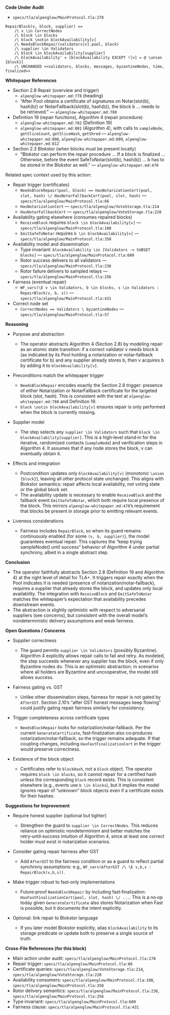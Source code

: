 **Code Under Audit**

- `specs/tla/alpenglow/MainProtocol.tla:278`

```
RepairBlock(v, block, supplier) ==
    /\ v \in CorrectNodes
    /\ block \in blocks
    /\ block \notin blockAvailability[v]
    /\ NeedsBlockRepair(validators[v].pool, block)
    /\ supplier \in Validators
    /\ block \in blockAvailability[supplier]
    /\ blockAvailability' = [blockAvailability EXCEPT ![v] = @ \union {block}]
    /\ UNCHANGED <<validators, blocks, messages, byzantineNodes, time, finalized>>
```

**Whitepaper References**

- Section 2.8 Repair (overview and trigger)
  - `alpenglow-whitepaper.md:778` (heading)
  - “After Pool obtains a certificate of signatures on Notar(slot(b), hash(b)) or NotarFallback(slot(b), hash(b)), the block b … needs to be retrieved.” — `alpenglow-whitepaper.md:780`
- Definition 19 (repair functions), Algorithm 4 (repair procedure)
  - `alpenglow-whitepaper.md:782` (Definition 19)
  - `alpenglow-whitepaper.md:801` (Algorithm 4), with calls to `sampleNode`, `getSliceCount`, `getSliceHash`, `getShred` — `alpenglow-whitepaper.md:806`, `alpenglow-whitepaper.md:809`, `alpenglow-whitepaper.md:812`
- Section 2.3 Blokstor (when blocks must be present locally)
  - “Blokstor can perform the repair procedure … If a block is finalized … Otherwise, before the event SafeToNotar(slot(b), hash(b)) … b has to be stored in the Blokstor as well.” — `alpenglow-whitepaper.md:470`

Related spec context used by this action:

- Repair trigger (certificates)
  - `NeedsBlockRepair(pool, block) == HasNotarizationCert(pool, slot, hash) \/ HasNotarFallbackCert(pool, slot, hash)` — `specs/tla/alpenglow/MainProtocol.tla:66`
  - `HasNotarizationCert` — `specs/tla/alpenglow/VoteStorage.tla:214`
  - `HasNotarFallbackCert` — `specs/tla/alpenglow/VoteStorage.tla:220`
- Availability gating elsewhere (consumes repaired blocks)
  - `ReceiveBlock` requires `block \in blockAvailability[v]` — `specs/tla/alpenglow/MainProtocol.tla:108`
  - `EmitSafeToNotar` requires `b \in blockAvailability[v]` — `specs/tla/alpenglow/MainProtocol.tla:350`
- Availability model and dissemination
  - Type invariant: `blockAvailability \in [Validators -> SUBSET blocks]` — `specs/tla/alpenglow/MainProtocol.tla:609`
  - Rotor success delivers to all validators — `specs/tla/alpenglow/MainProtocol.tla:236`
  - Rotor failure delivers to sampled relays — `specs/tla/alpenglow/MainProtocol.tla:256`
- Fairness (eventual repair)
  - `WF_vars(\E v \in Validators, b \in blocks, s \in Validators : RepairBlock(v, b, s))` — `specs/tla/alpenglow/MainProtocol.tla:431`
- Correct node set
  - `CorrectNodes == Validators \ byzantineNodes` — `specs/tla/alpenglow/MainProtocol.tla:57`

**Reasoning**

- Purpose and abstraction
  - The operator abstracts Algorithm 4 (Section 2.8) by modeling repair as an atomic state transition: if a correct validator v needs block b (as indicated by its Pool holding a notarization or notar‑fallback certificate for b) and any supplier already stores b, then v acquires b by adding it to `blockAvailability[v]`.

- Preconditions match the whitepaper trigger
  - `NeedsBlockRepair` encodes exactly the Section 2.8 trigger: presence of either Notarization or NotarFallback certificate for the targeted block (slot, hash). This is consistent with the text at `alpenglow-whitepaper.md:780` and Definition 19.
  - `block \notin blockAvailability[v]` ensures repair is only performed when the block is currently missing.

- Supplier model
  - The step selects any `supplier \in Validators` such that `block \in blockAvailability[supplier]`. This is a high‑level stand‑in for the iterative, randomized contacts (`sampleNode`) and verification steps in Algorithm 4. It assumes that if any node stores the block, v can eventually obtain it.

- Effects and integration
  - Postcondition updates only `blockAvailability[v]` (monotonic `\union {block}`), leaving all other protocol state unchanged. This aligns with Blokstor semantics: repair affects local availability, not voting state or the global block set.
  - The availability update is necessary to enable `ReceiveBlock` and the fallback event `EmitSafeToNotar`, which both require local presence of the block. This mirrors `alpenglow-whitepaper.md:470`’s requirement that blocks be present in storage prior to emitting relevant events.

- Liveness considerations
  - Fairness includes `RepairBlock`, so when its guard remains continuously enabled (for some `(v, b, supplier)`), the model guarantees eventual repair. This captures the “keep trying sampleNode() until success” behavior of Algorithm 4 under partial synchrony, albeit in a single abstract step.

**Conclusion**

- The operator faithfully abstracts Section 2.8 (Definition 19 and Algorithm 4) at the right level of detail for TLA+. It triggers repair exactly when the Pool indicates it is needed (presence of notarization/notar‑fallback), requires a supplier that already stores the block, and updates only local availability. The integration with `ReceiveBlock` and `EmitSafeToNotar` matches the whitepaper’s expectation that availability precedes downstream events.
- The abstraction is slightly optimistic with respect to adversarial suppliers (see concerns), but consistent with the overall model’s nondeterministic delivery assumptions and weak fairness.

**Open Questions / Concerns**

- Supplier correctness
  - The guard permits `supplier \in Validators` (possibly Byzantine). Algorithm 4 explicitly allows repair calls to fail and retry. As modeled, the step succeeds whenever any supplier has the block, even if only Byzantine nodes do. This is an optimistic abstraction; in scenarios where all holders are Byzantine and uncooperative, the model still allows success.

- Fairness gating vs. GST
  - Unlike other dissemination steps, fairness for repair is not gated by `AfterGST`. Section 2.10’s “after GST honest messages keep flowing” could justify gating repair fairness similarly for consistency.

- Trigger completeness across certificate types
  - `NeedsBlockRepair` looks for notarization/notar‑fallback. Per the current `GenerateCertificate`, fast‑finalization also co‑produces notarization/notar‑fallback, so the trigger remains adequate. If that coupling changes, including `HasFastFinalizationCert` in the trigger would preserve correctness.

- Existence of the block object
  - Certificates refer to `blockHash`, not a `block` object. The operator requires `block \in blocks`, so it cannot repair for a certified hash unless the corresponding `block` record exists. This is consistent elsewhere (e.g., events use `b \in blocks`), but it implies the model ignores repair of “unknown” block objects even if a certificate exists for their hashes.

**Suggestions for Improvement**

- Require honest supplier (optional but tighter)
  - Strengthen the guard to `supplier \in CorrectNodes`. This reduces reliance on optimistic nondeterminism and better matches the retry‑until‑success intuition of Algorithm 4, since at least one correct holder must exist in notarization scenarios.

- Consider gating repair fairness after GST
  - Add `AfterGST` to the fairness condition or as a guard to reflect partial synchrony assumptions: e.g., `WF_vars(AfterGST /\ \E v,b,s : RepairBlock(v,b,s))`.

- Make trigger robust to fast‑only implementations
  - Future‑proof `NeedsBlockRepair` by including fast‑finalization: `HasFastFinalizationCert(pool, slot, hash) \/ ...`. This is a no‑op today given `GenerateCertificate` also stores Notarization when Fast is possible, but it documents the intent explicitly.

- Optional: link repair to Blokstor language
  - If you later model Blokstor explicitly, alias `blockAvailability` to its storage predicate or update both to preserve a single source of truth.

**Cross-File References (for this block)**

- Main action under audit: `specs/tla/alpenglow/MainProtocol.tla:278`
- Repair trigger: `specs/tla/alpenglow/MainProtocol.tla:66`
- Certificate queries: `specs/tla/alpenglow/VoteStorage.tla:214`, `specs/tla/alpenglow/VoteStorage.tla:220`
- Availability consumers: `specs/tla/alpenglow/MainProtocol.tla:108`, `specs/tla/alpenglow/MainProtocol.tla:350`
- Rotor delivery semantics: `specs/tla/alpenglow/MainProtocol.tla:236`, `specs/tla/alpenglow/MainProtocol.tla:256`
- Type invariant: `specs/tla/alpenglow/MainProtocol.tla:609`
- Fairness clause: `specs/tla/alpenglow/MainProtocol.tla:431`

